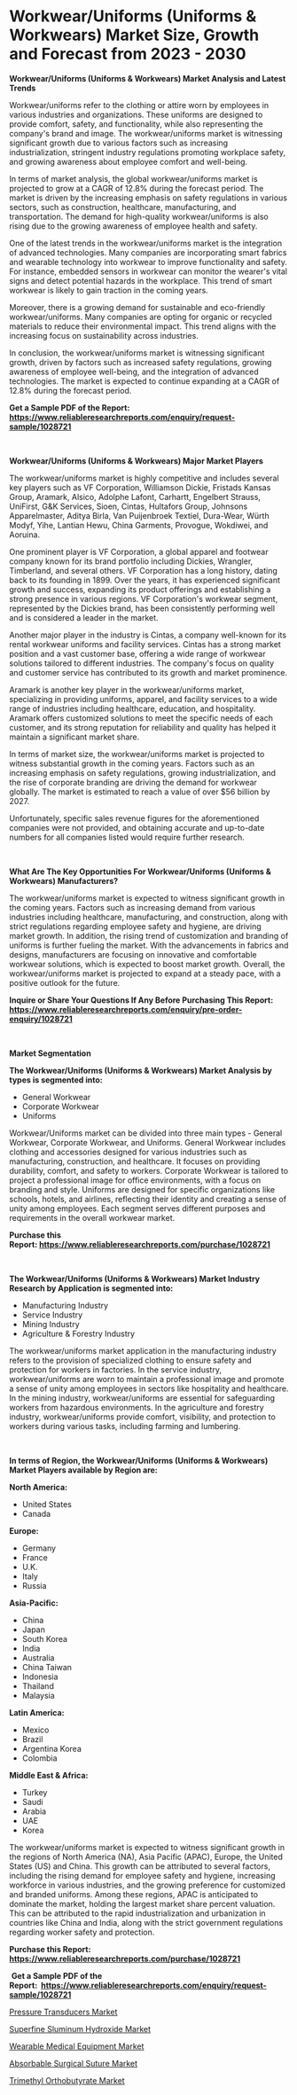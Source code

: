 <p><h1>Workwear/Uniforms (Uniforms & Workwears) Market Size, Growth and Forecast from 2023 - 2030</h1></p><p><strong>Workwear/Uniforms (Uniforms & Workwears) Market Analysis and Latest Trends</strong></p>
<p><p>Workwear/uniforms refer to the clothing or attire worn by employees in various industries and organizations. These uniforms are designed to provide comfort, safety, and functionality, while also representing the company's brand and image. The workwear/uniforms market is witnessing significant growth due to various factors such as increasing industrialization, stringent industry regulations promoting workplace safety, and growing awareness about employee comfort and well-being.</p><p>In terms of market analysis, the global workwear/uniforms market is projected to grow at a CAGR of 12.8% during the forecast period. The market is driven by the increasing emphasis on safety regulations in various sectors, such as construction, healthcare, manufacturing, and transportation. The demand for high-quality workwear/uniforms is also rising due to the growing awareness of employee health and safety.</p><p>One of the latest trends in the workwear/uniforms market is the integration of advanced technologies. Many companies are incorporating smart fabrics and wearable technology into workwear to improve functionality and safety. For instance, embedded sensors in workwear can monitor the wearer's vital signs and detect potential hazards in the workplace. This trend of smart workwear is likely to gain traction in the coming years.</p><p>Moreover, there is a growing demand for sustainable and eco-friendly workwear/uniforms. Many companies are opting for organic or recycled materials to reduce their environmental impact. This trend aligns with the increasing focus on sustainability across industries.</p><p>In conclusion, the workwear/uniforms market is witnessing significant growth, driven by factors such as increased safety regulations, growing awareness of employee well-being, and the integration of advanced technologies. The market is expected to continue expanding at a CAGR of 12.8% during the forecast period.</p></p>
<p><strong>Get a Sample PDF of the Report:&nbsp; <a href="https://www.reliableresearchreports.com/enquiry/request-sample/1028721">https://www.reliableresearchreports.com/enquiry/request-sample/1028721</a></strong></p>
<p>&nbsp;</p>
<p><strong>Workwear/Uniforms (Uniforms & Workwears) Major Market Players</strong></p>
<p><p>The workwear/uniforms market is highly competitive and includes several key players such as VF Corporation, Williamson Dickie, Fristads Kansas Group, Aramark, Alsico, Adolphe Lafont, Carhartt, Engelbert Strauss, UniFirst, G&K Services, Sioen, Cintas, Hultafors Group, Johnsons Apparelmaster, Aditya Birla, Van Puijenbroek Textiel, Dura-Wear, Würth Modyf, Yihe, Lantian Hewu, China Garments, Provogue, Wokdiwei, and Aoruina.</p><p>One prominent player is VF Corporation, a global apparel and footwear company known for its brand portfolio including Dickies, Wrangler, Timberland, and several others. VF Corporation has a long history, dating back to its founding in 1899. Over the years, it has experienced significant growth and success, expanding its product offerings and establishing a strong presence in various regions. VF Corporation's workwear segment, represented by the Dickies brand, has been consistently performing well and is considered a leader in the market.</p><p>Another major player in the industry is Cintas, a company well-known for its rental workwear uniforms and facility services. Cintas has a strong market position and a vast customer base, offering a wide range of workwear solutions tailored to different industries. The company's focus on quality and customer service has contributed to its growth and market prominence.</p><p>Aramark is another key player in the workwear/uniforms market, specializing in providing uniforms, apparel, and facility services to a wide range of industries including healthcare, education, and hospitality. Aramark offers customized solutions to meet the specific needs of each customer, and its strong reputation for reliability and quality has helped it maintain a significant market share.</p><p>In terms of market size, the workwear/uniforms market is projected to witness substantial growth in the coming years. Factors such as an increasing emphasis on safety regulations, growing industrialization, and the rise of corporate branding are driving the demand for workwear globally. The market is estimated to reach a value of over $56 billion by 2027.</p><p>Unfortunately, specific sales revenue figures for the aforementioned companies were not provided, and obtaining accurate and up-to-date numbers for all companies listed would require further research.</p></p>
<p>&nbsp;</p>
<p><strong>What Are The Key Opportunities For Workwear/Uniforms (Uniforms & Workwears) Manufacturers?</strong></p>
<p><p>The workwear/uniforms market is expected to witness significant growth in the coming years. Factors such as increasing demand from various industries including healthcare, manufacturing, and construction, along with strict regulations regarding employee safety and hygiene, are driving market growth. In addition, the rising trend of customization and branding of uniforms is further fueling the market. With the advancements in fabrics and designs, manufacturers are focusing on innovative and comfortable workwear solutions, which is expected to boost market growth. Overall, the workwear/uniforms market is projected to expand at a steady pace, with a positive outlook for the future.</p></p>
<p><strong>Inquire or Share Your Questions If Any Before Purchasing This Report: <a href="https://www.reliableresearchreports.com/enquiry/pre-order-enquiry/1028721">https://www.reliableresearchreports.com/enquiry/pre-order-enquiry/1028721</a></strong></p>
<p>&nbsp;</p>
<p><strong>Market Segmentation</strong></p>
<p><strong>The Workwear/Uniforms (Uniforms & Workwears) Market Analysis by types is segmented into:</strong></p>
<p><ul><li>General Workwear</li><li>Corporate Workwear</li><li>Uniforms</li></ul></p>
<p><p>Workwear/Uniforms market can be divided into three main types - General Workwear, Corporate Workwear, and Uniforms. General Workwear includes clothing and accessories designed for various industries such as manufacturing, construction, and healthcare. It focuses on providing durability, comfort, and safety to workers. Corporate Workwear is tailored to project a professional image for office environments, with a focus on branding and style. Uniforms are designed for specific organizations like schools, hotels, and airlines, reflecting their identity and creating a sense of unity among employees. Each segment serves different purposes and requirements in the overall workwear market.</p></p>
<p><strong>Purchase this Report:&nbsp;<a href="https://www.reliableresearchreports.com/purchase/1028721">https://www.reliableresearchreports.com/purchase/1028721</a></strong></p>
<p>&nbsp;</p>
<p><strong>The Workwear/Uniforms (Uniforms & Workwears) Market Industry Research by Application is segmented into:</strong></p>
<p><ul><li>Manufacturing Industry</li><li>Service Industry</li><li>Mining Industry</li><li>Agriculture & Forestry Industry</li></ul></p>
<p><p>The workwear/uniforms market application in the manufacturing industry refers to the provision of specialized clothing to ensure safety and protection for workers in factories. In the service industry, workwear/uniforms are worn to maintain a professional image and promote a sense of unity among employees in sectors like hospitality and healthcare. In the mining industry, workwear/uniforms are essential for safeguarding workers from hazardous environments. In the agriculture and forestry industry, workwear/uniforms provide comfort, visibility, and protection to workers during various tasks, including farming and lumbering.</p></p>
<p>&nbsp;</p>
<p><strong>In terms of Region, the Workwear/Uniforms (Uniforms & Workwears) Market Players available by Region are:</strong></p>
<p>
    <p> <strong> North America: </strong>
        <ul>
            <li>United States</li>
            <li>Canada</li>
        </ul>
        </p> 
    <p> <strong> Europe: </strong>
        <ul>
            <li>Germany</li>
            <li>France</li>
            <li>U.K.</li>
            <li>Italy</li>
            <li>Russia</li>
        </ul>
        </p> 
    <p> <strong> Asia-Pacific: </strong>
        <ul>
            <li>China</li>
            <li>Japan</li>
            <li>South Korea</li>
            <li>India</li>
            <li>Australia</li>
            <li>China Taiwan</li>
            <li>Indonesia</li>
            <li>Thailand</li>
            <li>Malaysia</li>
        </ul>
        </p> 
    <p> <strong> Latin America: </strong>
        <ul>
            <li>Mexico</li>
            <li>Brazil</li>
            <li>Argentina Korea</li>
            <li>Colombia</li>
        </ul>
        </p> 
    <p> <strong> Middle East & Africa: </strong>
        <ul>
            <li>Turkey</li>
            <li>Saudi</li>
            <li>Arabia</li>
            <li>UAE</li>
            <li>Korea</li>
        </ul>
    </p>
    </p>
<p><p>The workwear/uniforms market is expected to witness significant growth in the regions of North America (NA), Asia Pacific (APAC), Europe, the United States (US) and China. This growth can be attributed to several factors, including the rising demand for employee safety and hygiene, increasing workforce in various industries, and the growing preference for customized and branded uniforms. Among these regions, APAC is anticipated to dominate the market, holding the largest market share percent valuation. This can be attributed to the rapid industrialization and urbanization in countries like China and India, along with the strict government regulations regarding worker safety and protection.</p></p>
<p><strong>Purchase this Report: <a href="https://www.reliableresearchreports.com/purchase/1028721">https://www.reliableresearchreports.com/purchase/1028721</a></strong></p>
<p>&nbsp;<strong>Get a Sample PDF of the Report:&nbsp;&nbsp;<a href="https://www.reliableresearchreports.com/enquiry/request-sample/1028721">https://www.reliableresearchreports.com/enquiry/request-sample/1028721</a></strong></p>
<p><strong></strong></p>
<p><p><a href="https://www.reportprime.com/pressure-transducers-r2563">Pressure Transducers Market</a></p><p><a href="https://medium.com/@ziansann43365/superfine-sluminum-hydroxide-market-size-growth-forecast-2023-2030-a8d0d82066ac">Superfine Sluminum Hydroxide Market</a></p><p><a href="https://github.com/GroverBarry/Market-Research-Report-List-1/blob/main/wearable-medical-equipment-market.md">Wearable Medical Equipment Market</a></p><p><a href="https://www.reportprime.com/absorbable-surgical-suture-r8576">Absorbable Surgical Suture Market</a></p><p><a href="https://www.linkedin.com/pulse/trimethyl-orthobutyrate-market-share-amp-new-trends-analysis-erd3e/">Trimethyl Orthobutyrate Market</a></p></p>